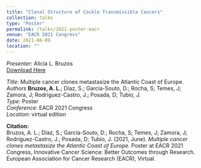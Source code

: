 ```yaml
---
title: "Clonal Structure of Cockle Transmissible Cancers"
collection: talks
type: "Poster"
permalink: /talks/2021-poster-eacr
venue: "EACR 2021 Congress"
date: 2021-06-09
location: ""
---
```


*Presenter:* Alicia L. Bruzos  
[Download Here](https://albruzos.github.io/files/posters/2021_Poster_Bruzosetal_EACR.jpg)  

*Title:* Multiple cancer clones metastasize the Atlantic Coast of Europe.  
*Authors* **Bruzos, A. L.**; Díaz, S.; García-Souto, D.; Rocha, S; Temes, J; Zamora, J; Rodríguez-Castro, J.; Posada, D; Tubío, J.  
*Type:* Poster  
*Conference:* EACR 2021 Congress  
*Location:* virtual edition  

**Citation:**  
Bruzos, A. L.; Díaz, S.; García-Souto, D.; Rocha, S; Temes, J; Zamora, J; Rodríguez-Castro, J.; Posada, D; Tubío, J. (2021, June). _Multiple cancer clones metastasize the Atlantic Coast of Europe._ Poster at EACR 2021 Congress, Innovative Cancer Science: Better Outcomes through Research. European Association for Cancer Research (EACR), Virtual. 
